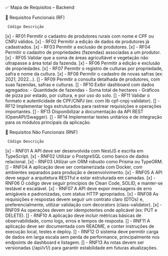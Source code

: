✅ Mapa de Requisitos – Backend

📌 Requisitos Funcionais (RF)

     Código	Descrição
[x] - RF01	Permitir o cadastro de produtores rurais com nome e CPF ou CNPJ válidos. 
[x] - RF02	Permitir a edição de dados de produtores já cadastrados.
[x] - RF03	Permitir a exclusão de produtores.
[x] - RF04	Permitir o cadastro de propriedades (fazendas) associadas a um produtor.
[x] - RF05	Validar que a soma de áreas agricultável e vegetação não ultrapasse a área total da fazenda.
[x] - RF06	Permitir a edição e exclusão de propriedades.
[x] - RF07	Permitir o registro de culturas por propriedade, safra e nome da cultura.
[x] - RF08	Permitir o cadastro de novas safras (ex: 2021, 2022...).
[] - RF09	Permitir a consulta detalhada de produtores, com suas fazendas, safras e culturas.
[] - RF10	Exibir dashboard com dados agregados:
    - Quantidade de fazendas
    - Soma total de hectares
    - Gráficos de pizza por estado, por cultura, e por uso do solo.
[] - RF11	Validar o formato e autenticidade de CPF/CNPJ (ex: com lib cpf-cnpj-validator).
[] - RF12	Implementar logs estruturados para rastrear requisições e operações importantes.
[] - RF13	Disponibilizar a documentação da API REST (OpenAPI/Swagger).
[] - RF14	Implementar testes unitários e de integração para os módulos principais da aplicação.

📌 Requisitos Não Funcionais (RNF)

     Código	Descrição
[x] - RNF01	A API deve ser desenvolvida com NestJS e escrita em TypeScript.
[x] - RNF02	Utilizar o PostgreSQL como banco de dados relacional.
[x] - RNF03	Utilizar um ORM robusto como Prisma ou TypeORM.
[] - RNF04	A aplicação deve ser containerizada com Docker, com ambientes separados para produção e desenvolvimento.
[x] - RNF05	A API deve seguir a arquitetura RESTful e estar estruturada em camadas.
[x] - RNF06	O código deve seguir princípios de Clean Code, SOLID, e manter-se testável e escalável.
[x] - RNF07	A API deve expor mensagens de erro amigáveis e padronizadas, com status HTTP apropriados.
[x] - RNF08	As requisições e respostas devem seguir um contrato claro (DTOs) e, preferencialmente, utilizar validação com decorators (class-validator).
[x] - RNF09	As operações devem ser idempotentes onde aplicável (ex: PUT e DELETE).
[] - RNF10	A aplicação deve incluir métricas básicas de observabilidade, como logs, erros e tempos de resposta.
[] - RNF11	A aplicação deve ser documentada com README, e conter instruções de execução local, testes e deploy.
[] - RNF12	O sistema deve permitir carga de dados em larga escala sem perda de performance, principalmente nos endpoints de dashboard e listagem.
[] - RNF13	As rotas devem ser versionadas (/api/v1/) para garantir estabilidade em futuras atualizações.


